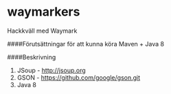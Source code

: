 # waymarkers
Hackkväll med Waymark

####Förutsättningar för att kunna köra
Maven + Java 8

####Beskrivning
1. JSoup - http://jsoup.org
2. GSON - https://github.com/google/gson.git
3. Java 8

